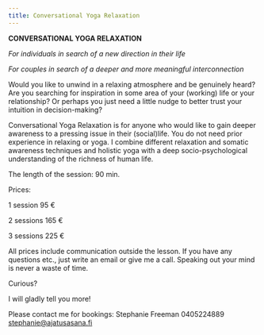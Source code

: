 ```yaml
---
title: Conversational Yoga Relaxation
---
```


**CONVERSATIONAL YOGA RELAXATION**

*For individuals in search of a new direction in their life*

*For couples in search of a deeper and more meaningful interconnection* 

Would you like to unwind in a relaxing atmosphere and be genuinely heard?  Are you searching for inspiration in some area of your (working) life or your relationship?  Or perhaps you just need a little nudge to better trust your intuition in decision-making? 

Conversational Yoga Relaxation is for anyone who would like to gain deeper awareness to a pressing issue in their (social)life. You do not need prior experience in relaxing or yoga. I combine different relaxation and somatic awareness techniques and holistic yoga with a deep socio-psychological understanding of the richness of human life.


The length of the session: 90 min.


Prices:

1 session 95 €

2 sessions 165 €

3 sessions 225 €

All prices include communication outside the lesson. If you have any questions etc., just write an email or give me a call. Speaking out your mind is never a waste of time.

Curious?

I will gladly tell you more!

Please contact me for bookings: 
Stephanie Freeman
0405224889 
stephanie@ajatusasana.fi
